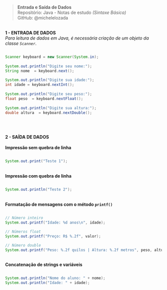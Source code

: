 > **Entrada e Saída de Dados**  
> Repositório: Java - Notas de estudo *(Sintaxe Básica)*    
> GitHub: @michelelozada
&nbsp;
     
&nbsp;    
**1 - ENTRADA DE DADOS**  
*Para leitura de dados em Java, é necessária criação de um objeto da classe `Scanner`.*
```java		

Scanner keyboard = new Scanner(System.in);	
		
System.out.println("Digite seu nome:");
String nome  = keyboard.next();
		
System.out.println("Digite sua idade:");
int idade = keyboard.nextInt();
		
System.out.println("Digite seu peso:");
float peso  = keyboard.nextFloat();
		
System.out.println("Digite sua altura:");
double altura  = keyboard.nextDouble();
```
&nbsp;
     
&nbsp;    
**2 - SAÍDA DE DADOS**   
&nbsp;
&nbsp;      
**Impressão sem quebra de linha**
```java

System.out.print("Teste 1");
```
&nbsp;
&nbsp;   
**Impressão com quebra de linha**   
```java

System.out.println("Teste 2");
```
&nbsp;
&nbsp;    
**Formatação de mensagens com o método `printf()`**
```java

// Número inteiro
System.out.printf("Idade: %d anos\n", idade);

// Números float 
System.out.printf("Preço: R$ %.2f", valor);

// Número double
System.out.printf("Peso: %.2f quilos | Altura: %.2f metros", peso, altura);
```
&nbsp;
&nbsp;   
**Concatenação de strings e variáveis**
```java

System.out.println("Nome do aluno: " + nome);
System.out.println("Idade: " + idade);
```  
